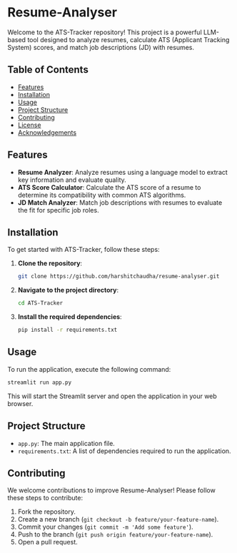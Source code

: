 # Resume-Analyser


Welcome to the ATS-Tracker repository! This project is a powerful LLM-based tool designed to analyze resumes, calculate ATS (Applicant Tracking System) scores, and match job descriptions (JD) with resumes.

## Table of Contents

- [Features](#features)
- [Installation](#installation)
- [Usage](#usage)
- [Project Structure](#project-structure)
- [Contributing](#contributing)
- [License](#license)
- [Acknowledgements](#acknowledgements)

## Features

- **Resume Analyzer**: Analyze resumes using a language model to extract key information and evaluate quality.
- **ATS Score Calculator**: Calculate the ATS score of a resume to determine its compatibility with common ATS algorithms.
- **JD Match Analyzer**: Match job descriptions with resumes to evaluate the fit for specific job roles.

## Installation

To get started with ATS-Tracker, follow these steps:

1. **Clone the repository**:
    ```bash
    git clone https://github.com/harshitchaudha/resume-analyser.git
    ```

2. **Navigate to the project directory**:
    ```bash
    cd ATS-Tracker
    ```

3. **Install the required dependencies**:
    ```bash
    pip install -r requirements.txt
    ```

## Usage

To run the application, execute the following command:

```bash
streamlit run app.py
```

This will start the Streamlit server and open the application in your web browser.

## Project Structure

- `app.py`: The main application file.
- `requirements.txt`: A list of dependencies required to run the application.

## Contributing

We welcome contributions to improve Resume-Analyser! Please follow these steps to contribute:

1. Fork the repository.
2. Create a new branch (`git checkout -b feature/your-feature-name`).
3. Commit your changes (`git commit -m 'Add some feature'`).
4. Push to the branch (`git push origin feature/your-feature-name`).
5. Open a pull request.


